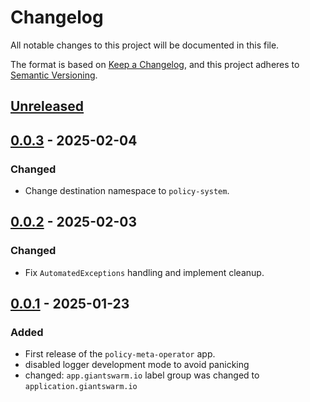 # Changelog

All notable changes to this project will be documented in this file.

The format is based on [Keep a Changelog](https://keepachangelog.com/en/1.0.0/),
and this project adheres to [Semantic Versioning](https://semver.org/spec/v2.0.0.html).

## [Unreleased]

## [0.0.3] - 2025-02-04

### Changed

- Change destination namespace to `policy-system`.

## [0.0.2] - 2025-02-03

### Changed

- Fix `AutomatedExceptions` handling and implement cleanup.

## [0.0.1] - 2025-01-23

### Added

- First release of the `policy-meta-operator` app.
- disabled logger development mode to avoid panicking
- changed: `app.giantswarm.io` label group was changed to `application.giantswarm.io`

[Unreleased]: https://github.com/giantswarm/policy-meta-operator/compare/v0.0.3...HEAD
[0.0.3]: https://github.com/giantswarm/policy-meta-operator/compare/v0.0.2...v0.0.3
[0.0.2]: https://github.com/giantswarm/policy-meta-operator/compare/v0.0.1...v0.0.2
[0.0.1]: https://github.com/giantswarm/policy-meta-operator/releases/tag/v0.0.1
